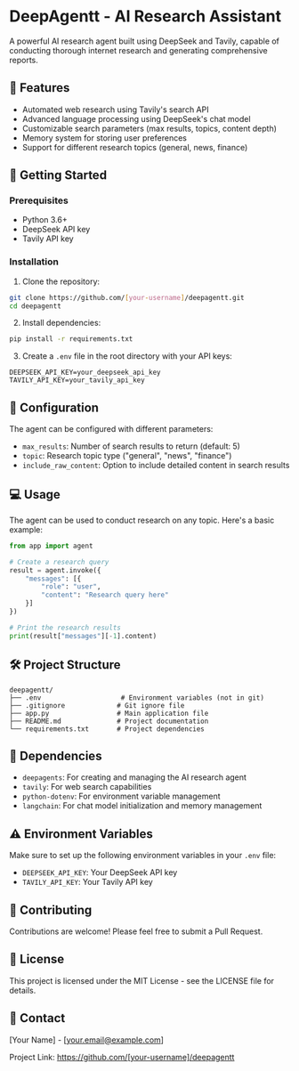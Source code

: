 # DeepAgentt - AI Research Assistant

A powerful AI research agent built using DeepSeek and Tavily, capable of conducting thorough internet research and generating comprehensive reports.

## 🌟 Features

- Automated web research using Tavily's search API
- Advanced language processing using DeepSeek's chat model
- Customizable search parameters (max results, topics, content depth)
- Memory system for storing user preferences
- Support for different research topics (general, news, finance)

## 🚀 Getting Started

### Prerequisites

- Python 3.6+
- DeepSeek API key
- Tavily API key

### Installation

1. Clone the repository:
```bash
git clone https://github.com/[your-username]/deepagentt.git
cd deepagentt
```

2. Install dependencies:
```bash
pip install -r requirements.txt
```

3. Create a `.env` file in the root directory with your API keys:
```env
DEEPSEEK_API_KEY=your_deepseek_api_key
TAVILY_API_KEY=your_tavily_api_key
```

## 🔧 Configuration

The agent can be configured with different parameters:

- `max_results`: Number of search results to return (default: 5)
- `topic`: Research topic type ("general", "news", "finance")
- `include_raw_content`: Option to include detailed content in search results

## 💻 Usage

The agent can be used to conduct research on any topic. Here's a basic example:

```python
from app import agent

# Create a research query
result = agent.invoke({
    "messages": [{
        "role": "user", 
        "content": "Research query here"
    }]
})

# Print the research results
print(result["messages"][-1].content)
```

## 🛠️ Project Structure

```
deepagentt/
├── .env                    # Environment variables (not in git)
├── .gitignore             # Git ignore file
├── app.py                 # Main application file
├── README.md              # Project documentation
└── requirements.txt       # Project dependencies
```

## 📝 Dependencies

- `deepagents`: For creating and managing the AI research agent
- `tavily`: For web search capabilities
- `python-dotenv`: For environment variable management
- `langchain`: For chat model initialization and memory management

## ⚠️ Environment Variables

Make sure to set up the following environment variables in your `.env` file:

- `DEEPSEEK_API_KEY`: Your DeepSeek API key
- `TAVILY_API_KEY`: Your Tavily API key

## 🤝 Contributing

Contributions are welcome! Please feel free to submit a Pull Request.

## 📄 License

This project is licensed under the MIT License - see the LICENSE file for details.

## 📮 Contact

[Your Name] - [your.email@example.com]

Project Link: https://github.com/[your-username]/deepagentt